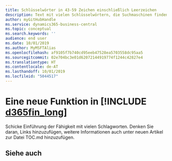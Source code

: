 ```yaml
---
title: Schlüsselwörter in 43-59 Zeichen einschließlich Leerzeichen
description: Text mit vielen Schlüsselwörtern, die Suchmaschinen finden können.
author: myGitHubHandle
ms.service: dynamics365-business-central
ms.topic: conceptual
ms.search.keywords: ''
audience: end user
ms.date: 10/01/2019
ms.author: MyMSFTAlias
ms.openlocfilehash: af9105f7b740cd95eeb47528ea5703558dc95aa5
ms.sourcegitcommit: 02e704bc3e01d62072144919774f1244c42827e4
ms.translationtype: HT
ms.contentlocale: de-AT
ms.lasthandoff: 10/01/2019
ms.locfileid: "5044517"
---
```

# <a name="a-new-capability-in-d365fin_long"></a>Eine neue Funktion in [!INCLUDE [d365fin_long](includes/d365fin_long_md.md)]

Schicke Einführung der Fähigkeit mit vielen Schlagworten. Denken Sie daran, Links hinzuzufügen, weitere Informationen auch unter neuen Artikel zur Datei TOC.md hinzuzufügen.  

## <a name="see-also"></a>Siehe auch
